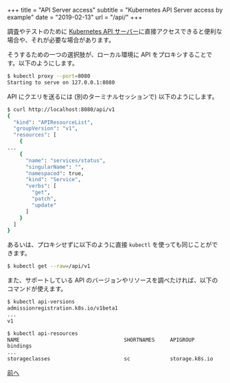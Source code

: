 +++
title = "API Server access"
subtitle = "Kubernetes API Server access by example"
date = "2019-02-13"
url = "/api/"
+++

調査やテストのために [Kubernetes API サーバー](https://kubernetes.io/docs/tasks/access-kubernetes-api/http-proxy-access-api/)に直接アクセスできると便利な場合や、それが必要な場合があります。

そうするための一つの選択肢が、ローカル環境に API をプロキシすることです。以下のようにします。

```bash
$ kubectl proxy --port=8080
Starting to serve on 127.0.0.1:8080

```

API にクエリを送るには (別のターミナルセッションで) 以下のようにします。

```bash
$ curl http://localhost:8080/api/v1
{
  "kind": "APIResourceList",
  "groupVersion": "v1",
  "resources": [
    {
...
    {
      "name": "services/status",
      "singularName": "",
      "namespaced": true,
      "kind": "Service",
      "verbs": [
        "get",
        "patch",
        "update"
      ]
    }
  ]
}
```

あるいは、プロキシせずに以下のように直接 `kubectl` を使っても同じことができます。

```bash
$ kubectl get --raw=/api/v1
```

また、サポートしている API のバージョンやリソースを調べたければ、以下のコマンドが使えます。

```bash
$ kubectl api-versions
admissionregistration.k8s.io/v1beta1
...
v1

$ kubectl api-resources
NAME                                  SHORTNAMES     APIGROUP                       NAMESPACED   KIND
bindings                                                                            true         Binding
...
storageclasses                        sc             storage.k8s.io                 false        StorageClass
```

[前へ](/nodes)

